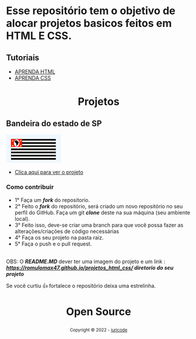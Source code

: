 # Esse repositório tem o objetivo de alocar projetos basicos feitos em HTML E CSS.

## Tutoriais
- [APRENDA HTML](https://www.w3schools.com/html/default.asp)
- [APRENDA CSS](https://www.w3schools.com/css/default.asp)


<h1 style='text-align: center;'>Projetos</h1>

<div>
   <h2>Bandeira do estado de SP</h2>
  
 <img src='./bandeiraDoEstadoSP/img/projeto.png' width = '150px'>

- [Clica aqui para ver o projeto](https://romulomax47.github.io/projetos_html_css/bandeiraDoEstadoSP)
</div>


### Como contribuir
- 1° Faça um ***fork*** do repositorio. 
- 2° Feito o ***fork*** do repositório, será criado um novo repositório no seu perfil do GitHub. Faça um git ***clone*** deste na sua máquina (seu ambiente local).
- 3° Feito isso, deve-se criar uma branch para que você possa fazer as alterações/criações de código necessárias
- 4° Faça os seu projeto na pasta raiz.
- 5° Faça o push e o pull request.
<br><br>

OBS: O ***README.MD*** dever ter uma imagem do projeto e um link : ***https://romulomax47.github.io/projetos_html_css/ diretorio do seu projeto***

Se você curtiu 👍 fortalece o repositório deixa uma estrelinha. 

<div style='text-align: center;'>
  <h1>Open Source</h1>
  <sub>Copyright © 2022 - <a href="https://github.com/romulomax47">iuricode</sub></a>
</div>
